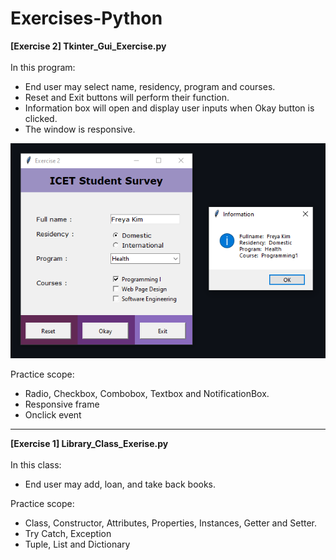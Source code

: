 # Exercises-Python
**[Exercise 2] Tkinter_Gui_Exercise.py**<br><br>
In this program:
* End user may select name, residency, program and courses.
* Reset and Exit buttons will perform their function.
* Information box will open and display user inputs when Okay button is clicked. 
* The window is responsive.
 
![Tkinter_Gui_Exercise.py](./pictures/Tkinter_Gui_Exercise.py.png?raw=true)

Practice scope:
* Radio, Checkbox, Combobox, Textbox and NotificationBox.
* Responsive frame
* Onclick event
---------------------------------------------------------------------------------
**[Exercise 1] Library_Class_Exerise.py**<br><br>
In this class:
* End user may add, loan, and take back books.

Practice scope:
* Class, Constructor, Attributes, Properties, Instances, Getter and Setter.
* Try Catch, Exception
* Tuple, List and Dictionary
